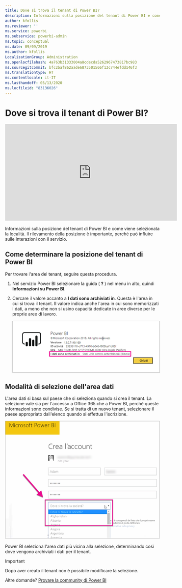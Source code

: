 ```yaml
---
title: Dove si trova il tenant di Power BI?
description: Informazioni sulla posizione del tenant di Power BI e come viene selezionata la località. È importante tenere presente questo aspetto, perché può influire sulle interazioni con il servizio.
author: kfollis
ms.reviewer: ''
ms.service: powerbi
ms.subservice: powerbi-admin
ms.topic: conceptual
ms.date: 09/09/2019
ms.author: kfollis
LocalizationGroup: Administration
ms.openlocfilehash: 4a763b31333004a8cdecda5262967473817bc983
ms.sourcegitcommit: bfc2baf862aade6873501566f13c744efdd146f3
ms.translationtype: HT
ms.contentlocale: it-IT
ms.lasthandoff: 05/13/2020
ms.locfileid: "83136026"
---
```

# <a name="where-is-my-power-bi-tenant-located"></a>Dove si trova il tenant di Power BI?

<iframe width="560" height="315" src="https://www.youtube.com/embed/0fOxaHJPvdM?showinfo=0" frameborder="0" allowfullscreen></iframe>

Informazioni sulla posizione del tenant di Power BI e come viene selezionata la località. Il rilevamento della posizione è importante, perché può influire sulle interazioni con il servizio.

## <a name="how-to-determine-where-your-power-bi-tenant-is-located"></a>Come determinare la posizione del tenant di Power BI

Per trovare l'area del tenant, seguire questa procedura.

1. Nel servizio Power BI selezionare la guida ( **?** ) nel menu in alto, quindi **Informazioni su Power BI**.

1. Cercare il valore accanto a **I dati sono archiviati in**. Questa è l'area in cui si trova il tenant. Il valore indica anche l'area in cui sono memorizzati i dati, a meno che non si usino capacità dedicate in aree diverse per le proprie aree di lavoro.

    ![Area del data center](media/service-admin-where-is-my-tenant-located/power-bi-data-region.png)

## <a name="how-the-data-region-is-selected"></a>Modalità di selezione dell'area dati

L'area dati si basa sul paese che si seleziona quando si crea il tenant. La selezione vale sia per l'accesso a Office 365 che a Power BI, perché queste informazioni sono condivise. Se si tratta di un nuovo tenant, selezionare il paese appropriato dall'elenco quando si effettua l'iscrizione.

![Selezione del paese](media/service-admin-where-is-my-tenant-located/sign-up-country-selection.png)

Power BI seleziona l'area dati più vicina alla selezione, determinando così dove vengono archiviati i dati per il tenant.

> [!IMPORTANT]
> Dopo aver creato il tenant non è possibile modificare la selezione.

Altre domande? [Provare la community di Power BI](https://community.powerbi.com/)

